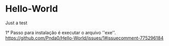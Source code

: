 # Hello-World
Just a test

1° Passo para instalação é executar o arquivo ''exe''.
https://github.com/Pnda0/Hello-World/issues/1#issuecomment-775296184
